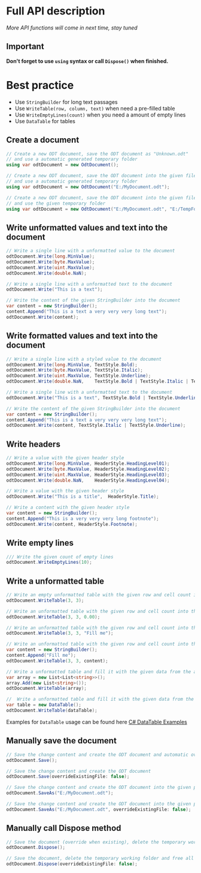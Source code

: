 # Full API description

_More API functions will come in next time, stay tuned_

## Important
**Don't forget to use `using` syntax or call `Dispose()` when finished.**

# Best practice
* Use `StringBuilder` for long text passages
* Use `WriteTable(row, column, text)` when need a pre-filled table
* Use `WriteEmptyLines(count)` when you need a amount of empty lines
* Use `DataTable` for tables

## Create a document

```csharp
// Create a new ODT document, save the ODT document as "Unknown.odt"
// and use a automatic generated temporary folder
using var odtDocument = new OdtDocument();

// Create a new ODT document, save the ODT document into the given file path
// and use a automatic generated temporary folder
using var odtDocument = new OdtDocument("E:/MyDocument.odt");

// Create a new ODT document, save the ODT document into the given file path
// and use the given temporary folder
using var odtDocument = new OdtDocument("E:/MyDocument.odt", "E:/TempFolder");
```

## Write unformatted values and text into the document

```csharp
// Write a single line with a unformatted value to the document
odtDocument.Write(long.MinValue);
odtDocument.Write(byte.MaxValue);
odtDocument.Write(uint.MaxValue);
odtDocument.Write(double.NaN);

// Write a single line with a unformatted text to the document
odtDocument.Write("This is a text");

// Write the content of the given StringBuilder into the document
var content = new StringBuilder();
content.Append("This is a text a very very very long text");
odtDocument.Write(content);
```

## Write formatted values and text into the document

```csharp
// Write a single line with a styled value to the document
odtDocument.Write(long.MinValue, TextStyle.Bold);
odtDocument.Write(byte.MaxValue, TextStyle.Italic);
odtDocument.Write(uint.MaxValue, TextStyle.Underline);
odtDocument.Write(double.NaN,    TextStyle.Bold | TextStyle.Italic | TextStyle.Underline);

// Write a single line with a unformatted text to the document
odtDocument.Write("This is a text", TextStyle.Bold | TextStyle.Underline);

// Write the content of the given StringBuilder into the document
var content = new StringBuilder();
content.Append("This is a text a very very very long text");
odtDocument.Write(content, TextStyle.Italic | TextStyle.Underline);
```

## Write headers

```csharp
// Write a value with the given header style
odtDocument.Write(long.MinValue, HeaderStyle.HeadingLevel01);
odtDocument.Write(byte.MaxValue, HeaderStyle.HeadingLevel02);
odtDocument.Write(uint.MaxValue, HeaderStyle.HeadingLevel03);
odtDocument.Write(double.NaN,    HeaderStyle.HeadingLevel04);

// Write a value with the given header style
odtDocument.Write("This is a title",  HeaderStyle.Title);

// Write a content with the given header style
var content = new StringBuilder();
content.Append("This is a very very very long footnote");
odtDocument.Write(content, HeaderStyle.Footnote);
```

## Write empty lines

```csharp
/// Write the given count of empty lines
odtDocument.WriteEmptyLines(10);
```

## Write a unformatted table

```csharp
// Write an empty unformatted table with the given row and cell count into the document
odtDocument.WriteTable(3, 3);

// Write an unformatted table with the given row and cell count into the document and fill each cell with the given value
odtDocument.WriteTable(3, 3, 0.00);

// Write an unformatted table with the given row and cell count into the document and fill each cell with the given text
odtDocument.WriteTable(3, 3, "Fill me");

// Write an unformatted table with the given row and cell count into the document and fill each cell with the given content
var content = new StringBuilder();
content.Append("Fill me");
odtDocument.WriteTable(3, 3, content);

// Write a unformatted table and fill it with the given data from the array
var array = new List<List<string>>();
array.Add(new List<string>());
odtDocument.WriteTable(array);

//  Write a unformatted table and fill it with the given data from the DataTable
var table = new DataTable();
odtDocument.WriteTable(dataTable);
```

Examples for `DataTable`  usage can be found here [C# DataTable Examples](https://www.dotnetperls.com/datatable)

## Manually save the document

```csharp
// Save the change content and create the ODT document and automatic override a existing file
odtDocument.Save();

// Save the change content and create the ODT document
odtDocument.Save(overrideExistingFile: false);

// Save the change content and create the ODT document into the given path
odtDocument.SaveAs("E:/MyDocument.odt");

// Save the change content and create the ODT document into the given path and automatic override a existing file
odtDocument.SaveAs("E:/MyDocument.odt", overrideExistingFile: false);
```

## Manually call Dispose method

```csharp
// Save the document (override when existing), delete the temporary working folder and free all resources
odtDocument.Dispose();

// Save the document, delete the temporary working folder and free all resources
odtDocument.Dispose(overrideExistingFile: false);
```
